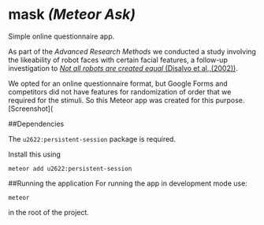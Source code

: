 # mask *(Meteor Ask)*
Simple online questionnaire app.

As part of the *Advanced Research Methods* we conducted a study involving the likeability of robot faces with certain facial features, a follow-up investigation to [*Not all robots are created equal* (Disalvo et al.,(2002))](http://dl.acm.org/citation.cfm?id=778756). 

We opted for an online questionnaire format, but Google Forms and competitors did not have features for randomization of order that we required for the stimuli. So this Meteor app was created for this purpose. [Screenshot](

##Dependencies

The `u2622:persistent-session` package is required.

Install this using
```
meteor add u2622:persistent-session
```

##Running the application
For running the app in development mode use:
```
meteor
```
in the root of the project.
